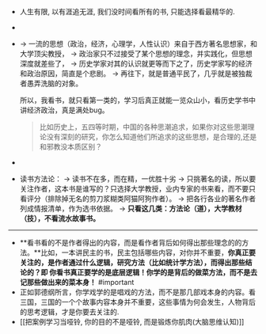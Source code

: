 - 人生有限, 以有涯追无涯, 我们没时间看所有的书, 只能选择看最精华的.
-
- -> 一流的思想（政治，经济，心理学，人性认识）来自于西方著名思想家，和大学顶尖教授，
  -> 政治家只不过接受了某个思想的理念，并实践化，但思想深度就差些了，
  -> 历史学家对其的认识就更等而下之了，历史学家写的经济和政治原因，简直是个悲剧。
  -> 再往下，就是普通平民了，几乎就是被独裁者愚弄洗脑的对象。
  
  所以，我看书，就只看第一类的，学习后真正就能一览众山小，看历史学书中讲经济政治，真是满处bug。
  > 比如历史上，五四等时期，中国的各种思潮追求，如果你对这些思潮理论没有深刻的研究，你怎么知道他们所追求的这些思想，是合理的,还是和邪教没本质区别？
-
- 读书方法论：
  -> 读书不在多，而在精，一优胜十劣
  -> 只挑著名的读，所以要关注作者，这本书是谁写的？只选择大学教授，业内专家的书来看，而不要只看评分（排除掉无名的剪刀浆糊类阿猫阿狗作者）。
  -> 把各行各业的著名作者列成情报清单，作为选书依据。
  -> **只看这几类：方法论（道），大学教材（技），不看流水故事书。**
- ---
- **看书看的不是作者得出的内容，而是看作者背后如何得出那些理念的的方法。**比如，一本讲民主的书，民主包括哪些内容，对你并不重要，**你真正要关注的，是作者通过什么逻辑，研究方法（比如统计学方法），而得出那些结论的？即 你看书真正要学的是底层逻辑！你学的是背后的做菜方法，而不是去记那些做出来的菜本身！** #important
- 正如郭德纲所言，你学戏学的是唱戏的方法，而不是那几部戏本身的内容。看三国，三国的一个个故事内容本身并不重要，这些事情为何会发生，人物背后的思考逻辑，才是你要去关注的.
- [[把案例学习当哑铃, 你的目的不是哑铃, 而是锻炼你肌肉(大脑思维认知)]]
